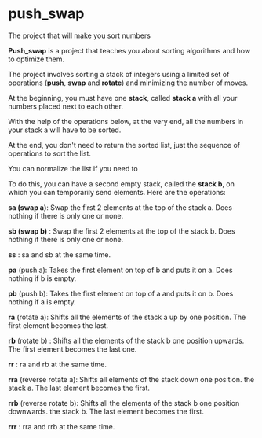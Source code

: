 # push_swap


The project that will make you sort numbers

**Push_swap** is a project that teaches you about sorting algorithms and how to optimize them.

The project involves sorting a stack of integers using a limited set of operations (**push**, **swap** and **rotate**) and minimizing the number of moves.


At the beginning, you must have one **stack**, called **stack a** with all your numbers placed next to each other. 

With the help of the operations below, at the very end, all the numbers in your stack a will have to be sorted. 

At the end, you don't need to return the sorted list, just the sequence of operations to sort the list.

You can normalize the list if you need to

To do this, you can have a second empty stack, called the **stack b**, on which you can temporarily send elements. Here are the operations:


**sa (swap a)**: Swap the first 2 elements at the top of the stack a. Does nothing if there is only one or none.

**sb (swap b)** : Swap the first 2 elements at the top of the stack b. Does nothing if there is only one or none.

**ss** : sa and sb at the same time.

**pa** (push a): Takes the first element on top of b and puts it on a. Does nothing if b is empty.

**pb** (push b): Takes the first element on top of a and puts it on b. Does nothing if a is empty.

**ra** (rotate a): Shifts all the elements of the stack a up by one position. The first element becomes the last.

**rb** (rotate b) : Shifts all the elements of the stack b one position upwards. The first element becomes the last one.

**rr** : ra and rb at the same time. 

**rra** (reverse rotate a): Shifts all elements of the stack down one position. the stack a. The last element becomes the first. 

**rrb** (reverse rotate b): Shifts all the elements of the stack b one position downwards. the stack b. The last element becomes the first. 

**rrr** : rra and rrb at the same time.
